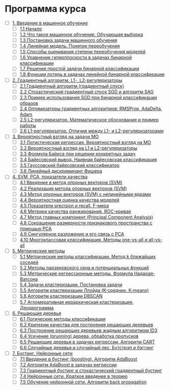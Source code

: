 # Программа курса
- [ ] [1. Введение в машинное обучение](https://github.com/tskdvraz0r/education/tree/main/stepik/sergey_balakirev/good_good_python/03_course_ai_part_1_ml/module/module_01)
    - [ ] [1.1 Начало](https://github.com/tskdvraz0r/education/tree/main/stepik/sergey_balakirev/good_good_python/03_course_ai_part_1_ml/module/module_01/lesson_01)
    - [ ] [1.2 Что такое машинное обучение. Обучающая выборка](https://github.com/tskdvraz0r/education/tree/main/stepik/sergey_balakirev/good_good_python/03_course_ai_part_1_ml/module/module_01/lesson_02)
    - [ ] [1.3 Постановка задачи машинного обучения](https://github.com/tskdvraz0r/education/tree/main/stepik/sergey_balakirev/good_good_python/03_course_ai_part_1_ml/module/module_01/lesson_03)
    - [ ] [1.4 Линейная модель. Понятие переобучения](https://github.com/tskdvraz0r/education/tree/main/stepik/sergey_balakirev/good_good_python/03_course_ai_part_1_ml/module/module_01/lesson_04)
    - [ ] [1.5 Способы оценивания степени переобучения моделей](https://github.com/tskdvraz0r/education/tree/main/stepik/sergey_balakirev/good_good_python/03_course_ai_part_1_ml/module/module_01/lesson_05)
    - [ ] [1.6 Уравнение гиперплоскости в задачах бинарной классификации](https://github.com/tskdvraz0r/education/tree/main/stepik/sergey_balakirev/good_good_python/03_course_ai_part_1_ml/module/module_01/lesson_06)
    - [ ] [1.7 Решение простой задачи бинарной классификации](https://github.com/tskdvraz0r/education/tree/main/stepik/sergey_balakirev/good_good_python/03_course_ai_part_1_ml/module/module_01/lesson_07)
    - [ ] [1.8 Функции потерь в задачах линейной бинарной классификации](https://github.com/tskdvraz0r/education/tree/main/stepik/sergey_balakirev/good_good_python/03_course_ai_part_1_ml/module/module_01/lesson_08)

- [ ] [2. Градиентный алгоритм. L1-, L2-регуляризаторы](https://github.com/tskdvraz0r/education/tree/main/stepik/sergey_balakirev/good_good_python/03_course_ai_part_1_ml/module/module_02)
    - [ ] [2.1 Градиентный алгоритм (градиентный спуск)](https://github.com/tskdvraz0r/education/tree/main/stepik/sergey_balakirev/good_good_python/03_course_ai_part_1_ml/module/module_02/lesson_01)
    - [ ] [2.2 Стохастический градиентный спуск SGD и алгоритм SAG](https://github.com/tskdvraz0r/education/tree/main/stepik/sergey_balakirev/good_good_python/03_course_ai_part_1_ml/module/module_02/lesson_02)
    - [ ] [2.3 Пример использования SGD при бинарной классификации образов](https://github.com/tskdvraz0r/education/tree/main/stepik/sergey_balakirev/good_good_python/03_course_ai_part_1_ml/module/module_02/lesson_03)
    - [ ] [2.4 Оптимизаторы градиентных алгоритмов: RMSProp, AdaDelta, Adam](https://github.com/tskdvraz0r/education/tree/main/stepik/sergey_balakirev/good_good_python/03_course_ai_part_1_ml/module/module_02/lesson_04)
    - [ ] [2.5 L2-регуляризатор. Математическое обоснование и пример работы](https://github.com/tskdvraz0r/education/tree/main/stepik/sergey_balakirev/good_good_python/03_course_ai_part_1_ml/module/module_02/lesson_05)
    - [ ] [2.6 L1-регуляризатор. Отличия между L1- и L2-регуляризаторами](https://github.com/tskdvraz0r/education/tree/main/stepik/sergey_balakirev/good_good_python/03_course_ai_part_1_ml/module/module_02/lesson_06)

- [ ] [3. Вероятностный взгляд на задачи МО](https://github.com/tskdvraz0r/education/tree/main/stepik/sergey_balakirev/good_good_python/03_course_ai_part_1_ml/module/module_03)
    - [ ] [3.1 Логистическая регрессия. Вероятностный взгляд на МО](https://github.com/tskdvraz0r/education/tree/main/stepik/sergey_balakirev/good_good_python/03_course_ai_part_1_ml/module/module_03/lesson_01)
    - [ ] [3.2 Вероятностный взгляд на L1 и L2-регуляризаторы](https://github.com/tskdvraz0r/education/tree/main/stepik/sergey_balakirev/good_good_python/03_course_ai_part_1_ml/module/module_03/lesson_02)
    - [ ] [3.3 Формула Байеса при решении конкретных задач](https://github.com/tskdvraz0r/education/tree/main/stepik/sergey_balakirev/good_good_python/03_course_ai_part_1_ml/module/module_03/lesson_03)
    - [ ] [3.4 Байесовский вывод. Наивная байесовская классификация](https://github.com/tskdvraz0r/education/tree/main/stepik/sergey_balakirev/good_good_python/03_course_ai_part_1_ml/module/module_03/lesson_04)
    - [ ] [3.5 Гауссовский байесовский классификатор](https://github.com/tskdvraz0r/education/tree/main/stepik/sergey_balakirev/good_good_python/03_course_ai_part_1_ml/module/module_03/lesson_05)
    - [ ] [3.6 Линейный дискриминант Фишера](https://github.com/tskdvraz0r/education/tree/main/stepik/sergey_balakirev/good_good_python/03_course_ai_part_1_ml/module/module_03/lesson_06)

- [ ] [4. SVM, PCA, показатели качества](https://github.com/tskdvraz0r/education/tree/main/stepik/sergey_balakirev/good_good_python/03_course_ai_part_1_ml/module/module_04)
    - [ ] [4.1 Введение в метод опорных векторов (SVM)](https://github.com/tskdvraz0r/education/tree/main/stepik/sergey_balakirev/good_good_python/03_course_ai_part_1_ml/module/module_04/lesson_01)
    - [ ] [4.2 Реализация метода опорных векторов (SVM)](https://github.com/tskdvraz0r/education/tree/main/stepik/sergey_balakirev/good_good_python/03_course_ai_part_1_ml/module/module_04/lesson_02)
    - [ ] [4.3 Метод опорных векторов (SVM) с нелинейными ядрами](https://github.com/tskdvraz0r/education/tree/main/stepik/sergey_balakirev/good_good_python/03_course_ai_part_1_ml/module/module_04/lesson_03)
    - [ ] [4.4 Вероятностная оценка качества моделей](https://github.com/tskdvraz0r/education/tree/main/stepik/sergey_balakirev/good_good_python/03_course_ai_part_1_ml/module/module_04/lesson_04)
    - [ ] [4.5 Показатели precision и recall. F-мера](https://github.com/tskdvraz0r/education/tree/main/stepik/sergey_balakirev/good_good_python/03_course_ai_part_1_ml/module/module_04/lesson_05)
    - [ ] [4.6 Метрики качества ранжирования. ROC-кривая](https://github.com/tskdvraz0r/education/tree/main/stepik/sergey_balakirev/good_good_python/03_course_ai_part_1_ml/module/module_04/lesson_06)
    - [ ] [4.7 Метод главных компонент (Principal Component Analysis)](https://github.com/tskdvraz0r/education/tree/main/stepik/sergey_balakirev/good_good_python/03_course_ai_part_1_ml/module/module_04/lesson_07)
    - [ ] [4.8 Сокращение размерности признакового пространства с помощью PCA](https://github.com/tskdvraz0r/education/tree/main/stepik/sergey_balakirev/good_good_python/03_course_ai_part_1_ml/module/module_04/lesson_08)
    - [ ] [4.9 Сингулярное разложение и его связь с PCA](https://github.com/tskdvraz0r/education/tree/main/stepik/sergey_balakirev/good_good_python/03_course_ai_part_1_ml/module/module_04/lesson_09)
    - [ ] [4.10 Многоклассовая классификация. Методы one-vs-all и all-vs-all](https://github.com/tskdvraz0r/education/tree/main/stepik/sergey_balakirev/good_good_python/03_course_ai_part_1_ml/module/module_04/lesson_10)

- [ ] [5. Метрические методы](https://github.com/tskdvraz0r/education/tree/main/stepik/sergey_balakirev/good_good_python/03_course_ai_part_1_ml/module/module_05)
    - [ ] [5.1 Метрические методы классификации. Метод k ближайших соседей](https://github.com/tskdvraz0r/education/tree/main/stepik/sergey_balakirev/good_good_python/03_course_ai_part_1_ml/module/module_05/lesson_01)
    - [ ] [5.2 Методы парзеновского окна и потенциальных функций](https://github.com/tskdvraz0r/education/tree/main/stepik/sergey_balakirev/good_good_python/03_course_ai_part_1_ml/module/module_05/lesson_02)
    - [ ] [5.3 Метрические регрессионные методы. Формула Надарая-Ватсона](https://github.com/tskdvraz0r/education/tree/main/stepik/sergey_balakirev/good_good_python/03_course_ai_part_1_ml/module/module_05/lesson_03)
    - [ ] [5.4 Задачи кластеризации. Постановка задачи](https://github.com/tskdvraz0r/education/tree/main/stepik/sergey_balakirev/good_good_python/03_course_ai_part_1_ml/module/module_05/lesson_04)
    - [ ] [5.5 Алгоритм кластеризации Ллойда (K-средних, K-means)](https://github.com/tskdvraz0r/education/tree/main/stepik/sergey_balakirev/good_good_python/03_course_ai_part_1_ml/module/module_05/lesson_05)
    - [ ] [5.6 Алгоритм кластеризации DBSCAN](https://github.com/tskdvraz0r/education/tree/main/stepik/sergey_balakirev/good_good_python/03_course_ai_part_1_ml/module/module_05/lesson_06)
    - [ ] [5.7 Агломеративная иерархическая кластеризация. Дендрограмма](https://github.com/tskdvraz0r/education/tree/main/stepik/sergey_balakirev/good_good_python/03_course_ai_part_1_ml/module/module_05/lesson_07)

- [ ] [6. Решающие деревья](https://github.com/tskdvraz0r/education/tree/main/stepik/sergey_balakirev/good_good_python/03_course_ai_part_1_ml/module/module_06)
    - [ ] [6.1 Логические методы классификации](https://github.com/tskdvraz0r/education/tree/main/stepik/sergey_balakirev/good_good_python/03_course_ai_part_1_ml/module/module_06/lesson_01)
    - [ ] [6.2 Критерии качества для построения решающих деревьев](https://github.com/tskdvraz0r/education/tree/main/stepik/sergey_balakirev/good_good_python/03_course_ai_part_1_ml/module/module_06/lesson_02)
    - [ ] [6.3 Построение решающих деревьев жадным алгоритмом ID3](https://github.com/tskdvraz0r/education/tree/main/stepik/sergey_balakirev/good_good_python/03_course_ai_part_1_ml/module/module_06/lesson_03)
    - [ ] [6.4 Усечение (prunning) дерева, обработка пропусков](https://github.com/tskdvraz0r/education/tree/main/stepik/sergey_balakirev/good_good_python/03_course_ai_part_1_ml/module/module_06/lesson_04)
    - [ ] [6.5 Решающие деревья в задачах регрессии. Алгоритм CART](https://github.com/tskdvraz0r/education/tree/main/stepik/sergey_balakirev/good_good_python/03_course_ai_part_1_ml/module/module_06/lesson_05)
    - [ ] [6.6 Случайные деревья и случайный лес. Бутстрэп и бэггинг](https://github.com/tskdvraz0r/education/tree/main/stepik/sergey_balakirev/good_good_python/03_course_ai_part_1_ml/module/module_06/lesson_06)

- [ ] [7. Бустинг. Нейронные сети](https://github.com/tskdvraz0r/education/tree/main/stepik/sergey_balakirev/good_good_python/03_course_ai_part_1_ml/module/module_07)
    - [ ] [7.1 Введение в бустинг (boosting). Алгоритм AdaBoost](https://github.com/tskdvraz0r/education/tree/main/stepik/sergey_balakirev/good_good_python/03_course_ai_part_1_ml/module/module_07/lesson_01)
    - [ ] [7.2 Алгоритм AdaBoost в задачах регрессии](https://github.com/tskdvraz0r/education/tree/main/stepik/sergey_balakirev/good_good_python/03_course_ai_part_1_ml/module/module_07/lesson_02)
    - [ ] [7.3 Градиентный бустинг и стохастический градиентный бустинг](https://github.com/tskdvraz0r/education/tree/main/stepik/sergey_balakirev/good_good_python/03_course_ai_part_1_ml/module/module_07/lesson_03)
    - [ ] [7.4 Нейронные сети. Краткое введение в теорию](https://github.com/tskdvraz0r/education/tree/main/stepik/sergey_balakirev/good_good_python/03_course_ai_part_1_ml/module/module_07/lesson_04)
    - [ ] [7.5 Обучение нейронной сети. Алгоритм back propagation](https://github.com/tskdvraz0r/education/tree/main/stepik/sergey_balakirev/good_good_python/03_course_ai_part_1_ml/module/module_07/lesson_05)